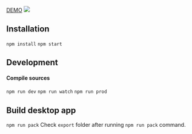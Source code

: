 [DEMO](https://gramateria.netlify.app)
<img src="https://res.cloudinary.com/dpnea22ek/image/upload/w_1400/v1627100771/gramateria.jpg" />
## Installation 
```npm install```
```npm start```
## Development
#### Compile sources
```npm run dev```
```npm run watch```
```npm run prod```
## Build desktop app
```npm run pack```
Check `export` folder after running `npm run pack` command. 
